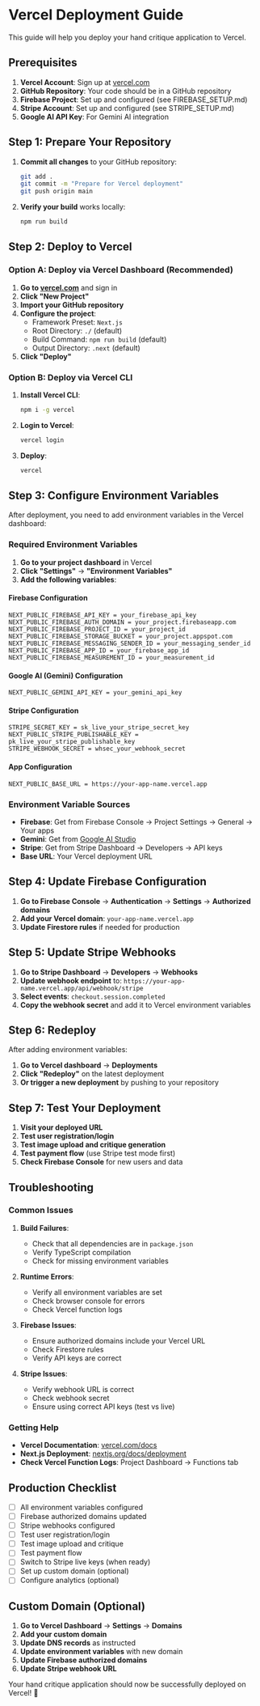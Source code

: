 # Vercel Deployment Guide

This guide will help you deploy your hand critique application to Vercel.

## Prerequisites

1. **Vercel Account**: Sign up at [vercel.com](https://vercel.com)
2. **GitHub Repository**: Your code should be in a GitHub repository
3. **Firebase Project**: Set up and configured (see FIREBASE_SETUP.md)
4. **Stripe Account**: Set up and configured (see STRIPE_SETUP.md)
5. **Google AI API Key**: For Gemini AI integration

## Step 1: Prepare Your Repository

1. **Commit all changes** to your GitHub repository:
   ```bash
   git add .
   git commit -m "Prepare for Vercel deployment"
   git push origin main
   ```

2. **Verify your build** works locally:
   ```bash
   npm run build
   ```

## Step 2: Deploy to Vercel

### Option A: Deploy via Vercel Dashboard (Recommended)

1. **Go to [vercel.com](https://vercel.com)** and sign in
2. **Click "New Project"**
3. **Import your GitHub repository**
4. **Configure the project**:
   - Framework Preset: `Next.js`
   - Root Directory: `./` (default)
   - Build Command: `npm run build` (default)
   - Output Directory: `.next` (default)
5. **Click "Deploy"**

### Option B: Deploy via Vercel CLI

1. **Install Vercel CLI**:
   ```bash
   npm i -g vercel
   ```

2. **Login to Vercel**:
   ```bash
   vercel login
   ```

3. **Deploy**:
   ```bash
   vercel
   ```

## Step 3: Configure Environment Variables

After deployment, you need to add environment variables in the Vercel dashboard:

### Required Environment Variables

1. **Go to your project dashboard** in Vercel
2. **Click "Settings"** → **"Environment Variables"**
3. **Add the following variables**:

#### Firebase Configuration
```
NEXT_PUBLIC_FIREBASE_API_KEY = your_firebase_api_key
NEXT_PUBLIC_FIREBASE_AUTH_DOMAIN = your_project.firebaseapp.com
NEXT_PUBLIC_FIREBASE_PROJECT_ID = your_project_id
NEXT_PUBLIC_FIREBASE_STORAGE_BUCKET = your_project.appspot.com
NEXT_PUBLIC_FIREBASE_MESSAGING_SENDER_ID = your_messaging_sender_id
NEXT_PUBLIC_FIREBASE_APP_ID = your_firebase_app_id
NEXT_PUBLIC_FIREBASE_MEASUREMENT_ID = your_measurement_id
```

#### Google AI (Gemini) Configuration
```
NEXT_PUBLIC_GEMINI_API_KEY = your_gemini_api_key
```

#### Stripe Configuration
```
STRIPE_SECRET_KEY = sk_live_your_stripe_secret_key
NEXT_PUBLIC_STRIPE_PUBLISHABLE_KEY = pk_live_your_stripe_publishable_key
STRIPE_WEBHOOK_SECRET = whsec_your_webhook_secret
```

#### App Configuration
```
NEXT_PUBLIC_BASE_URL = https://your-app-name.vercel.app
```

### Environment Variable Sources

- **Firebase**: Get from Firebase Console → Project Settings → General → Your apps
- **Gemini**: Get from [Google AI Studio](https://makersuite.google.com/app/apikey)
- **Stripe**: Get from Stripe Dashboard → Developers → API keys
- **Base URL**: Your Vercel deployment URL

## Step 4: Update Firebase Configuration

1. **Go to Firebase Console** → **Authentication** → **Settings** → **Authorized domains**
2. **Add your Vercel domain**: `your-app-name.vercel.app`
3. **Update Firestore rules** if needed for production

## Step 5: Update Stripe Webhooks

1. **Go to Stripe Dashboard** → **Developers** → **Webhooks**
2. **Update webhook endpoint** to: `https://your-app-name.vercel.app/api/webhook/stripe`
3. **Select events**: `checkout.session.completed`
4. **Copy the webhook secret** and add it to Vercel environment variables

## Step 6: Redeploy

After adding environment variables:

1. **Go to Vercel dashboard** → **Deployments**
2. **Click "Redeploy"** on the latest deployment
3. **Or trigger a new deployment** by pushing to your repository

## Step 7: Test Your Deployment

1. **Visit your deployed URL**
2. **Test user registration/login**
3. **Test image upload and critique generation**
4. **Test payment flow** (use Stripe test mode first)
5. **Check Firebase Console** for new users and data

## Troubleshooting

### Common Issues

1. **Build Failures**:
   - Check that all dependencies are in `package.json`
   - Verify TypeScript compilation
   - Check for missing environment variables

2. **Runtime Errors**:
   - Verify all environment variables are set
   - Check browser console for errors
   - Check Vercel function logs

3. **Firebase Issues**:
   - Ensure authorized domains include your Vercel URL
   - Check Firestore rules
   - Verify API keys are correct

4. **Stripe Issues**:
   - Verify webhook URL is correct
   - Check webhook secret
   - Ensure using correct API keys (test vs live)

### Getting Help

- **Vercel Documentation**: [vercel.com/docs](https://vercel.com/docs)
- **Next.js Deployment**: [nextjs.org/docs/deployment](https://nextjs.org/docs/deployment)
- **Check Vercel Function Logs**: Project Dashboard → Functions tab

## Production Checklist

- [ ] All environment variables configured
- [ ] Firebase authorized domains updated
- [ ] Stripe webhooks configured
- [ ] Test user registration/login
- [ ] Test image upload and critique
- [ ] Test payment flow
- [ ] Switch to Stripe live keys (when ready)
- [ ] Set up custom domain (optional)
- [ ] Configure analytics (optional)

## Custom Domain (Optional)

1. **Go to Vercel Dashboard** → **Settings** → **Domains**
2. **Add your custom domain**
3. **Update DNS records** as instructed
4. **Update environment variables** with new domain
5. **Update Firebase authorized domains**
6. **Update Stripe webhook URL**

Your hand critique application should now be successfully deployed on Vercel! 🚀
